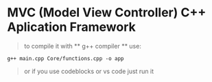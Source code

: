 # MVC (Model View Controller) C++ Aplication Framework
> to compile it with ** g++ compiler ** use:
```
g++ main.cpp Core/functions.cpp -o app 
```
> or if you use codeblocks or vs code just run it
